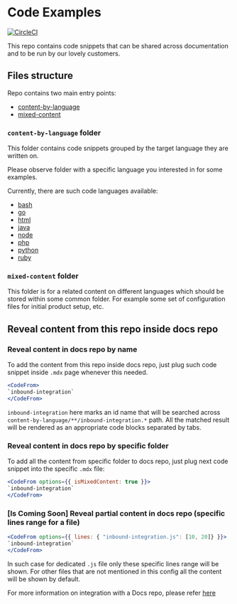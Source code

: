 # Code Examples

[![CircleCI](https://dl.circleci.com/status-badge/img/gh/vgs-samples/code-examples/tree/master.svg?style=svg)](https://dl.circleci.com/status-badge/redirect/gh/vgs-samples/code-examples/tree/master)

This repo contains code snippets that can be shared across documentation
and to be run by our lovely customers.


## Files structure

Repo contains two main entry points:

- [content-by-language](https://github.com/vgs-samples/code-examples/tree/master/content-by-language)
- [mixed-content](https://github.com/vgs-samples/code-examples/tree/master/mixed-content)

### `content-by-language` folder

This folder contains code snippets grouped by the target language
they are written on. 

Please observe folder with a specific language
you interested in for some examples.

Currently, there are such code languages available:

- [bash](https://github.com/vgs-samples/code-examples/tree/master/content-by-language/bash)
- [go](https://github.com/vgs-samples/code-examples/tree/master/content-by-language/go)
- [html](https://github.com/vgs-samples/code-examples/tree/master/content-by-language/html)
- [java](https://github.com/vgs-samples/code-examples/tree/master/content-by-language/java)
- [node](https://github.com/vgs-samples/code-examples/tree/master/content-by-language/node)
- [php](https://github.com/vgs-samples/code-examples/tree/master/content-by-language/php)
- [python](https://github.com/vgs-samples/code-examples/tree/master/content-by-language/python)
- [ruby](https://github.com/vgs-samples/code-examples/tree/master/content-by-language/ruby)

### `mixed-content` folder

This folder is for a related content on different languages which should be 
stored within some common folder. For example some set of configuration files
for initial product setup, etc.


## Reveal content from this repo inside docs repo

### Reveal content in docs repo by name

To add the content from this repo inside docs repo, just plug such code
snippet inside `.mdx` page whenever this needed.

```jsx
<CodeFrom>
`inbound-integration`
</CodeFrom>
```

`inbound-integration` here marks an id name that will be searched across
`content-by-language/**/inbound-integration.*` path. All the matched result
will be rendered as an appropriate code blocks separated by tabs.

### Reveal content in docs repo by specific folder

To add all the content from specific folder to docs repo, just plug next code snippet into
the specific `.mdx` file:

```jsx
<CodeFrom options={{ isMixedContent: true }}>
`inbound-integration`
</CodeFrom>
```

### [Is Coming Soon] Reveal partial content in docs repo (specific lines range for a file)

```jsx
<CodeFrom options={{ lines: { "inbound-integration.js": [10, 20]} }}>
`inbound-integration`
</CodeFrom>
```

In such case for dedicated `.js` file only these specific lines range will be shown. For other
files that are not mentioned in this config all the content will be shown by default.

For more information on integration with a Docs repo, please refer [here](https://github.com/verygoodsecurity/docs/blob/master/README.md)
